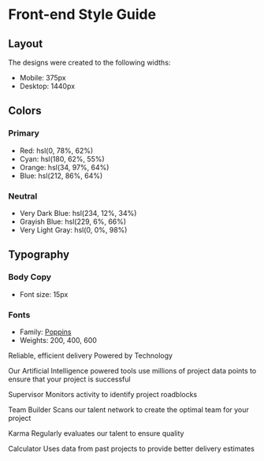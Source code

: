 # Front-end Style Guide

## Layout

The designs were created to the following widths:

- Mobile: 375px
- Desktop: 1440px

## Colors

### Primary

- Red: hsl(0, 78%, 62%)
- Cyan: hsl(180, 62%, 55%)
- Orange: hsl(34, 97%, 64%)
- Blue: hsl(212, 86%, 64%)

### Neutral

- Very Dark Blue: hsl(234, 12%, 34%)
- Grayish Blue: hsl(229, 6%, 66%)
- Very Light Gray: hsl(0, 0%, 98%)

## Typography

### Body Copy

- Font size: 15px

### Fonts

- Family: [Poppins](https://fonts.google.com/specimen/Poppins)
- Weights: 200, 400, 600



Reliable, efficient delivery
  Powered by Technology

  Our Artificial Intelligence powered tools use millions of project data points 
  to ensure that your project is successful

  Supervisor
  Monitors activity to identify project roadblocks

  Team Builder
  Scans our talent network to create the optimal team for your project

  Karma
  Regularly evaluates our talent to ensure quality

  Calculator
  Uses data from past projects to provide better delivery estimates